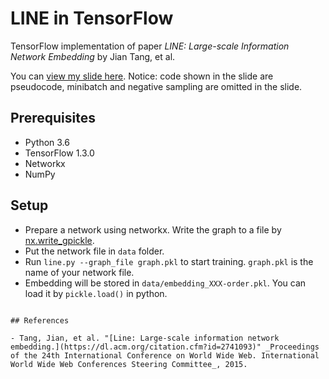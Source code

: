 # LINE in TensorFlow

TensorFlow implementation of paper _LINE: Large-scale Information Network Embedding_ by Jian Tang, et al.

You can [view my slide here](Network_Embedding_with_TensorFlow.pdf). Notice: code shown in the slide are pseudocode, minibatch and negative sampling are omitted in the slide. 

## Prerequisites

* Python 3.6
* TensorFlow 1.3.0
* Networkx
* NumPy

## Setup

* Prepare a network using networkx. Write the graph to a file by [nx.write_gpickle](https://networkx.github.io/documentation/stable/reference/readwrite/generated/networkx.readwrite.gpickle.write_gpickle.html).
* Put the network file in `data` folder.
* Run `line.py --graph_file graph.pkl` to start training. `graph.pkl` is the name of your network file.
* Embedding will be stored in `data/embedding_XXX-order.pkl`. You can load it by `pickle.load()` in python.
```

## References

- Tang, Jian, et al. "[Line: Large-scale information network embedding.](https://dl.acm.org/citation.cfm?id=2741093)" _Proceedings of the 24th International Conference on World Wide Web. International World Wide Web Conferences Steering Committee_, 2015.
